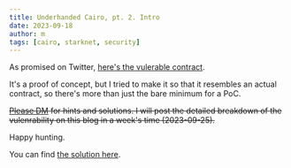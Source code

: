 ```yaml
---
title: Underhanded Cairo, pt. 2. Intro
date: 2023-09-18
author: m
tags: [cairo, starknet, security]
---
```


As promised on Twitter, [here's the vulerable contract](https://github.com/milancermak/ltoken).

It's a proof of concept, but I tried to make it so that it resembles an actual contract, so there's more than just the bare minimum for a PoC.


~~[Please DM](https://twitter.com/cairopractice) for hints and solutions. I will post the detailed breakdown of the vulenrability on this blog in a week's time (2023-09-25).~~

Happy hunting.

You can find [the solution here](https://cairopractice.com/posts/underhanded-cairo-2-solution).
